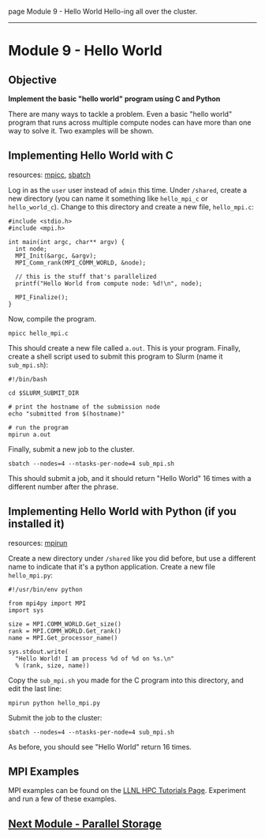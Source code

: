 page
Module 9 - Hello World
Hello-ing all over the cluster.

---

# Module 9 - Hello World

## Objective

**Implement the basic "hello world" program using C and Python**

There are many ways to tackle a problem. Even a basic "hello world" program that runs across multiple compute nodes can have more than one way to solve it. Two examples will be shown.

## Implementing Hello World with C

<span class="small">resources:
[mpicc](https://www.open-mpi.org/doc/v4.0/man1/mpicc.1.php),
[sbatch](https://slurm.schedmd.com/sbatch.html)
</span>

Log in as the `user` user instead of `admin` this time. Under `/shared`, create a new directory (you can name it something like `hello_mpi_c` or `hello_world_c`). Change to this directory and create a new file, `hello_mpi.c`:

```
#include <stdio.h>
#include <mpi.h>

int main(int argc, char** argv) {
  int node;
  MPI_Init(&argc, &argv);
  MPI_Comm_rank(MPI_COMM_WORLD, &node);

  // this is the stuff that's parallelized
  printf("Hello World from compute node: %d!\n", node);

  MPI_Finalize();
}
```

Now, compile the program.

```
mpicc hello_mpi.c
```

This should create a new file called `a.out`. This is your program. Finally, create a shell script used to submit this program to Slurm (name it `sub_mpi.sh`):

```
#!/bin/bash

cd $SLURM_SUBMIT_DIR

# print the hostname of the submission node
echo "submitted from $(hostname)"

# run the program
mpirun a.out
```

Finally, submit a new job to the cluster.

```
sbatch --nodes=4 --ntasks-per-node=4 sub_mpi.sh
```

This should submit a job, and it should return "Hello World" 16 times with a different number after the phrase.

## Implementing Hello World with Python (if you installed it)

<span class="small">resources:
[mpirun](https://www.open-mpi.org/doc/current/man1/mpirun.1.php)
</span>

Create a new directory under `/shared` like you did before, but use a different name to indicate that it's a python application. Create a new file `hello_mpi.py`:

```
#!/usr/bin/env python

from mpi4py import MPI
import sys

size = MPI.COMM_WORLD.Get_size()
rank = MPI.COMM_WORLD.Get_rank()
name = MPI.Get_processor_name()

sys.stdout.write(
  "Hello World! I am process %d of %d on %s.\n"
  % (rank, size, name))
```

Copy the `sub_mpi.sh` you made for the C program into this directory, and edit the last line:

```
mpirun python hello_mpi.py
```

Submit the job to the cluster:

```
sbatch --nodes=4 --ntasks-per-node=4 sub_mpi.sh
```

As before, you should see "Hello World" return 16 times.

## MPI Examples

MPI examples can be found on the [LLNL HPC Tutorials Page](https://hpc-tutorials.llnl.gov/mpi/exercise_1/). Experiment and run a few of these examples.

## [Next Module - Parallel Storage](module-11)
